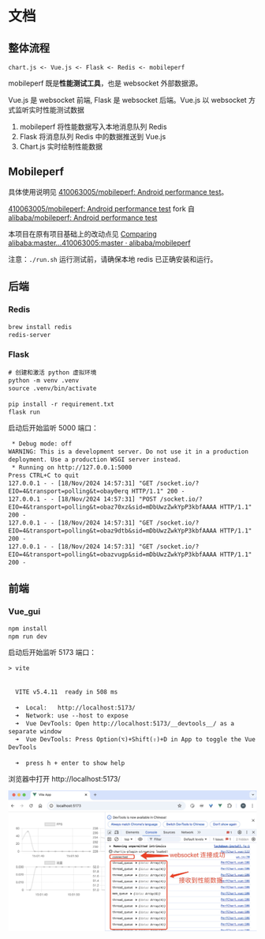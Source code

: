 # 文档

## 整体流程

```
chart.js <- Vue.js <- Flask <- Redis <- mobileperf
```

mobileperf 既是**性能测试工具**，也是 websocket 外部数据源。

Vue.js 是 websocket 前端, Flask 是 websocket 后端。Vue.js  以 websocket 方式监听实时性能测试数据

1. mobileperf 将性能数据写入本地消息队列 Redis
2. Flask 将消息队列 Redis 中的数据推送到 Vue.js
3. Chart.js 实时绘制性能数据

## Mobileperf

具体使用说明见 [410063005/mobileperf: Android performance test](https://github.com/410063005/mobileperf)。

[410063005/mobileperf: Android performance test](https://github.com/410063005/mobileperf) fork 自 [alibaba/mobileperf: Android performance test](https://github.com/alibaba/mobileperf)

本项目在原有项目基础上的改动点见 [Comparing alibaba:master...410063005:master · alibaba/mobileperf](https://github.com/alibaba/mobileperf/compare/master...410063005:mobileperf:master)

注意：`./run.sh` 运行测试前，请确保本地 redis 已正确安装和运行。

## 后端

### Redis

```
brew install redis
redis-server
```

### Flask

```
# 创建和激活 python 虚拟环境
python -m venv .venv
source .venv/bin/activate

pip install -r requirement.txt
flask run
```

启动后开始监听 5000 端口：

```
 * Debug mode: off
WARNING: This is a development server. Do not use it in a production deployment. Use a production WSGI server instead.
 * Running on http://127.0.0.1:5000
Press CTRL+C to quit
127.0.0.1 - - [18/Nov/2024 14:57:31] "GET /socket.io/?EIO=4&transport=polling&t=obay0erq HTTP/1.1" 200 -
127.0.0.1 - - [18/Nov/2024 14:57:31] "POST /socket.io/?EIO=4&transport=polling&t=obaz70xz&sid=mDbUwzZwkYpP3kbfAAAA HTTP/1.1" 200 -
127.0.0.1 - - [18/Nov/2024 14:57:31] "GET /socket.io/?EIO=4&transport=polling&t=obaz9dtb&sid=mDbUwzZwkYpP3kbfAAAA HTTP/1.1" 200 -
127.0.0.1 - - [18/Nov/2024 14:57:31] "GET /socket.io/?EIO=4&transport=polling&t=obazvugp&sid=mDbUwzZwkYpP3kbfAAAA HTTP/1.1" 200 -
```

## 前端

### Vue_gui

```
npm install 
npm run dev
```

启动后开始监听 5173 端口：

```
> vite


  VITE v5.4.11  ready in 508 ms

  ➜  Local:   http://localhost:5173/
  ➜  Network: use --host to expose
  ➜  Vue DevTools: Open http://localhost:5173/__devtools__/ as a separate window
  ➜  Vue DevTools: Press Option(⌥)+Shift(⇧)+D in App to toggle the Vue DevTools

  ➜  press h + enter to show help
```

浏览器中打开 http://localhost:5173/

![](screenshots/browser.jpg)